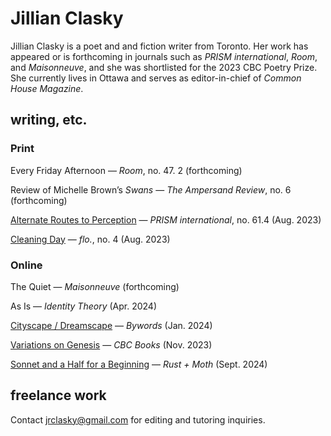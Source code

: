 # Jillian Clasky

Jillian Clasky is a poet and and fiction writer from Toronto. Her work has appeared or is forthcoming in journals such as _PRISM international_, _Room_, and _Maisonneuve_, and she was shortlisted for the 2023 CBC Poetry Prize. She currently lives in Ottawa and serves as editor-in-chief of _Common House Magazine_.

## writing, etc.

### Print

Every Friday Afternoon — _Room_, no. 47. 2 (forthcoming)

Review of Michelle Brown’s _Swans_ — _The Ampersand Review_, no. 6 (forthcoming)

[Alternate Routes to Perception](https://prism-epayments.sites.olt.ubc.ca/ubc-product/61-4-summer-2023/) — _PRISM international_, no. 61.4 (Aug. 2023)

[Cleaning Day](https://www.flolitmag.com/shop/p/reverie-04) — _flo._, no. 4 (Aug. 2023)

### Online

The Quiet — _Maisonneuve_ (forthcoming)

As Is — _Identity Theory_ (Apr. 2024)

[Cityscape / Dreamscape](https://www.bywords.ca/january2024/index.php?p=1) — _Bywords_ (Jan. 2024)

[Variations on Genesis](https://www.cbc.ca/books/literaryprizes/variations-on-genesis-by-jillian-clasky-1.7021666) — _CBC Books_ (Nov. 2023)

[Sonnet and a Half for a Beginning](https://rustandmoth.com/work/sonnet-and-a-half-for-a-beginning/) — _Rust + Moth_ (Sept. 2024)

## freelance work

Contact [jrclasky@gmail.com](mailto::jrclasky@gmail.com) for editing and tutoring inquiries.
